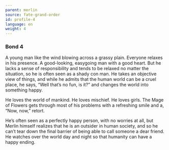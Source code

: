 ```yaml
---
parent: merlin
source: fate-grand-order
id: profile-4
language: en
weight: 4
---
```


### Bond 4

A young man like the wind blowing across a grassy plain.
Everyone relaxes in his presence.
A good-looking, easygoing man with a good heart.
But he lacks a sense of responsibility and tends to be relaxed no matter the situation, so he is often seen as a shady con man.
He takes an objective view of things, and while he admits that the human world can be a cruel place,
he says, “Well that’s no fun, is it?” and changes the world into something happy.

He loves the world of mankind. He loves mischief. He loves girls.
The Mage of Flowers gets through most of his problems with a refreshing smile and a, “Now, now,” retort.

He’s often seen as a perfectly happy person, with no worries at all, but Merlin himself realizes that he is an outsider in human society, and so he can’t tear down the final barrier of being able to call someone a dear friend.
He watches over the world day and night so that humanity can have a happy ending.
